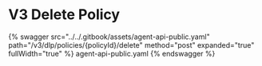 # V3 Delete Policy

{% swagger src="../../.gitbook/assets/agent-api-public.yaml" path="/v3/dlp/policies/{policyId}/delete" method="post" expanded="true" fullWidth="true" %} agent-api-public.yaml {% endswagger %}